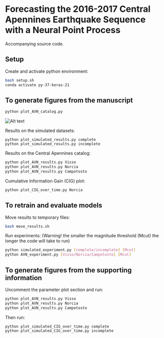# Forecasting the 2016-2017 Central Apennines Earthquake Sequence with a Neural Point Process

Accompanying source code.

## Setup

Create and activate python environment:

```bash
bash setup.sh
conda activate py-37-keras-21
```

## To generate figures from the manuscript
```bash
python plot_AVN_catalog.py
```
![Alt text](https://github.com/ss15859/Neural_Point_Process/tree/main/Dataset_with_completeness.png?raw=true "Overview")

Results on the simulated datasets:
```text
python plot_simulated_results.py complete
python plot_simulated_results.py incomplete
```
Results on the Central Apennines catalog:
```bash
python plot_AVN_results.py Visso
python plot_AVN_results.py Norcia
python plot_AVN_results.py Campotosto
```
Cumulative Information Gain (CIG) plot:
```bash
python plot_CIG_over_time.py Norcia
```
## To retrain and evaluate models

Move results to temporary files:
```bash
bash move_results.sh
```
Run experiments: (Warning! the smaller the magnitude threshold (Mcut) the longer the code will take to run)
```bash
python simulated_experiment.py [complete/incomplete] [Mcut]
python AVN_experiment.py [Visso/Norcia/Campotosto] [Mcut]
```

## To generate figures from the supporting information

Uncomment the parameter plot section and run:

```bash
python plot_AVN_results.py Visso
python plot_AVN_results.py Norcia
python plot_AVN_results.py Campotosto
```
Then run:
```text
python plot_simulated_CIG_over_time.py complete
python plot_simulated_CIG_over_time.py incomplete
```

